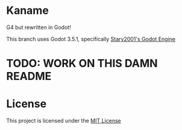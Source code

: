 # Kaname
G4 but rewritten in Godot!

This branch uses Godot 3.5.1, specifically [Stary2001's Godot Engine](https://github.com/Stary2001/godot)

# TODO: WORK ON THIS DAMN README

# License
This project is licensed under the [MIT License](LICENSE)

